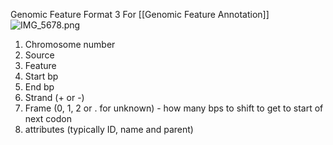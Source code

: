 Genomic Feature Format 3
For [[Genomic Feature Annotation]]
![IMG_5678.png](img_5678.png)

1. Chromosome number
2. Source
3. Feature
4. Start bp
5. End bp
6. Strand (+ or -)
7. Frame (0, 1, 2 or . for unknown) - how many bps to shift to get to start of next codon
8. attributes (typically ID, name and parent)
